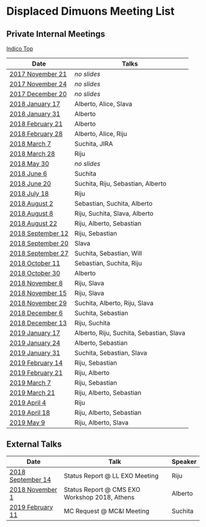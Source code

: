 # Displaced Dimuons Meeting List

## Private Internal Meetings

[Indico Top](https://indico.cern.ch/category/5798/)

Date | Talks
---|---
[2017  November 21](https://indico.cern.ch/event/682989/) | _no slides_  
[2017  November 24](https://indico.cern.ch/event/683927/) | _no slides_  
[2017  December 20](https://indico.cern.ch/event/689041/) | _no slides_  
[2018   January 17](https://indico.cern.ch/event/696373/) | Alberto, Alice, Slava  
[2018   January 31](https://indico.cern.ch/event/701860/) | Alberto  
[2018  February 21](https://indico.cern.ch/event/707329/) | Alberto  
[2018  February 28](https://indico.cern.ch/event/709661/) | Alberto, Alice, Riju  
[2018     March  7](https://indico.cern.ch/event/712082/) | Suchita, JIRA  
[2018     March 28](https://indico.cern.ch/event/718012/) | Riju
[2018       May 30](https://indico.cern.ch/event/733199/) | _no slides_
[2018      June  6](https://indico.cern.ch/event/734969/) | Suchita
[2018      June 20](https://indico.cern.ch/event/738503/) | Suchita, Riju, Sebastian, Alberto
[2018      July 18](https://indico.cern.ch/event/745126/) | Riju
[2018    August  2](https://indico.cern.ch/event/748030/) | Sebastian, Suchita, Alberto
[2018    August  8](https://indico.cern.ch/event/749253/) | Riju, Suchita, Slava, Alberto
[2018    August 22](https://indico.cern.ch/event/751540/) | Riju, Alberto, Sebastian
[2018 September 12](https://indico.cern.ch/event/756774/) | Riju, Sebastian
[2018 September 20](https://indico.cern.ch/event/759160/) | Slava
[2018 September 27](https://indico.cern.ch/event/760948/) | Suchita, Sebastian, Will
[2018   October 11](https://indico.cern.ch/event/764384/) | Sebastian, Suchita, Riju
[2018   October 30](https://indico.cern.ch/event/769407/) | Alberto
[2018  November  8](https://indico.cern.ch/event/772072/) | Riju, Slava
[2018  November 15](https://indico.cern.ch/event/774324/) | Riju, Slava
[2018  November 29](https://indico.cern.ch/event/777535/) | Suchita, Alberto, Riju, Slava
[2018  December  6](https://indico.cern.ch/event/779388/) | Suchita, Sebastian
[2018  December 13](https://indico.cern.ch/event/781147/) | Riju, Suchita
[2019   January 17](https://indico.cern.ch/event/790353/) | Alberto, Riju, Suchita, Sebastian, Slava
[2019   January 24](https://indico.cern.ch/event/792621/) | Alberto, Sebastian
[2019   January 31](https://indico.cern.ch/event/794936/) | Suchita, Sebastian, Slava
[2019  February 14](https://indico.cern.ch/event/798959/) | Riju, Sebastian
[2019  February 21](https://indico.cern.ch/event/800782/) | Riju, Alberto
[2019     March  7](https://indico.cern.ch/event/804260/) | Riju, Sebastian
[2019     March 21](https://indico.cern.ch/event/807968/) | Riju, Alberto, Sebastian
[2019     April  4](https://indico.cern.ch/event/811831/) | Riju
[2019     April 18](https://indico.cern.ch/event/815040/) | Riju, Alberto, Sebastian
[2019       May  9](https://indico.cern.ch/event/819804/) | Riju, Alberto, Slava

## External Talks

Date | Talk | Speaker
---|---|---
[2018 September 14](https://indico.cern.ch/event/754333/) | Status Report @ LL EXO Meeting                | Riju
[2018  November  1](https://indico.cern.ch/event/754758/) | Status Report @ CMS EXO Workshop 2018, Athens | Alberto
[2019  February 11](https://indico.cern.ch/event/794061/) | MC Request @ MC&I Meeting                     | Suchita
